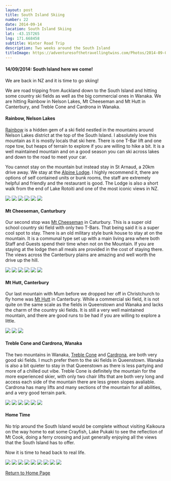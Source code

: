 ```yaml
---
layout: post
title: South Island Skiing
number: 22
date: 2014-09-14
location: South Island Skiing
lat: -43.157265
lng: 171.668458
subtitle: Winter Road Trip
description: Two weeks around the South Island
titleImage: https://adventuresofthetravellingtwins.com/Photos/2014-09-01-SouthIsland/cover-min.JPG
---
```


<h4>14/09/2014: South Island here we come!</h4>

We are back in NZ and it is time to go skiing!

We are road tripping from Auckland down to the South Island and hitting some country ski fields as well as the big commercial ones in Wanaka.
We are hitting Rainbow in Nelson Lakes, Mt Cheeseman and Mt Hutt in Canterbury, and Treble Cone and Cardrona in Wanaka. 

<h4>Rainbow, Nelson Lakes</h4>

<a target="_blank" href="http://www.skirainbow.co.nz/">Rainbow</a> is a hidden gem of a ski field nestled in the mountains around Nelson Lakes district at the top of the South Island.
I absolutely love this mountain as it is mostly locals that ski here. There is one T-Bar lift and one rope tow, but heaps of terrain to explore if you are willing to hike a bit. 
It is a well maintained mountain and on a good season you can ski across lakes and down to the road to meet your car.

You cannot stay on the mountain but instead stay in St Arnaud, a 20km drive away. We stay at the <a target="_blank" href="http://www.alpinelodge.co.nz/">Alpine Lodge</a>.
I highly recommend it, there are options of self contained units or bunk rooms, the staff are extremely helpful and friendly and the restaurant is good.
The Lodge is also a short walk from the end of Lake Rotoiti and one of the most iconic views in NZ. 

<img src="https://adventuresofthetravellingtwins.com/Photos/2014-09-01-SouthIsland/rainbow1-min.jpg" class="image1">
<img src="https://adventuresofthetravellingtwins.com/Photos/2014-09-01-SouthIsland/rainbow2-min.jpg" class="image1">
<img src="https://adventuresofthetravellingtwins.com/Photos/2014-09-01-SouthIsland/rainbow3-min.jpg" class="image1">
<img src="https://adventuresofthetravellingtwins.com/Photos/2014-09-01-SouthIsland/rainbow4-min.jpg" class="image1">
<img src="https://adventuresofthetravellingtwins.com/Photos/2014-09-01-SouthIsland/rainbow5-min.jpg" class="image1">
<img src="https://adventuresofthetravellingtwins.com/Photos/2014-09-01-SouthIsland/rainbow6-min.jpg" class="image1">

<h4>Mt Cheeseman, Canturbury</h4>

Our second stop was <a target="_blank" href="http://www.mtcheeseman.co.nz/">Mt Cheeseman</a> in Caturbury. This is a super old school country ski field with only two T-Bars.
That being said it is a super cool spot to stay. There is an old military style bunk house to stay at on the mountain. 
It is a communal type set up with a main living area where both Staff and Guests spend their time when not on the Mountain. If you are staying at the lodge then all meals are provided in the cost of staying there.
The views across the Canterbury plains are amazing and well worth the drive up the hill. 

<img src="https://adventuresofthetravellingtwins.com/Photos/2014-09-01-SouthIsland/cheeseman1-min.jpg" class="image1">
<img src="https://adventuresofthetravellingtwins.com/Photos/2014-09-01-SouthIsland/cheeseman2-min.jpg" class="image1">
<img src="https://adventuresofthetravellingtwins.com/Photos/2014-09-01-SouthIsland/cheeseman3-min.jpg" class="image1">
<img src="https://adventuresofthetravellingtwins.com/Photos/2014-09-01-SouthIsland/cheeseman4-min.jpg" class="image1">
<img src="https://adventuresofthetravellingtwins.com/Photos/2014-09-01-SouthIsland/cheeseman5-min.jpg" class="image1">
<img src="https://adventuresofthetravellingtwins.com/Photos/2014-09-01-SouthIsland/cheeseman6-min.jpg" class="image1">

<h4>Mt Hutt, Canterbury</h4>

Our last mountain with Mum before we dropped her off in Christchurch to fly home was <a target="_blank" href="https://www.nzski.com/mt-hutt">Mt Hutt</a> in Canterbury. 
While a commercial ski field, it is not quite on the same scale as the fields in Queenstown and Wanaka and lacks the charm of the country ski fields. 
It is still a very well maintained mountain, and there are good runs to be had if you are willing to explore a little. 

<img src="https://adventuresofthetravellingtwins.com/Photos/2014-09-01-SouthIsland/mthutt1-min.jpg" class="image1">
<img src="https://adventuresofthetravellingtwins.com/Photos/2014-09-01-SouthIsland/mthutt2-min.jpg" class="image1">
<img src="https://adventuresofthetravellingtwins.com/Photos/2014-09-01-SouthIsland/mthutt3-min.jpg" class="image1">

<h4>Treble Cone and Cardrona, Wanaka</h4>

The two mountains in Wanaka, <a target="_blank" href="https://www.treblecone.com/">Treble Cone</a> and <a target="_blank" href="https://www.cardrona.com/winter/">Cardrona</a>, are both very good ski fields. 
I much prefer them to the ski fields in Queenstown. Wanaka is also a bit quieter to stay in that Queenstown as there is less partying and more of a chilled out vibe. 
Treble Cone is definitely the mountain for the more experienced skier, with only two chair lifts that are both very long and access each side of the mountain there are less green slopes avaliable. 
Cardrona has many lifts and many sections of the mountain for all abilities, and a very good terrain park.

<img src="https://adventuresofthetravellingtwins.com/Photos/2014-09-01-SouthIsland/wanaka1-min.jpg" class="image1">
<img src="https://adventuresofthetravellingtwins.com/Photos/2014-09-01-SouthIsland/wanaka2-min.jpg" class="image1">
<img src="https://adventuresofthetravellingtwins.com/Photos/2014-09-01-SouthIsland/wanaka3-min.jpg" class="image1">
<img src="https://adventuresofthetravellingtwins.com/Photos/2014-09-01-SouthIsland/wanaka4-min.jpg" class="image1">
<img src="https://adventuresofthetravellingtwins.com/Photos/2014-09-01-SouthIsland/wanaka5-min.jpg" class="image1">
<img src="https://adventuresofthetravellingtwins.com/Photos/2014-09-01-SouthIsland/wanaka6-min.jpg" class="image1">

<h4>Home Time</h4> 

No trip around the South Island would be complete without visiting Kaikoura on the way home to eat some Crayfish, Lake Pukaki to see the reflection of Mt Cook, doing a ferry crossing and just generally enjoying all the views that the South Island has to offer.

Now it is time to head back to real life.

<img src="https://adventuresofthetravellingtwins.com/Photos/2014-09-01-SouthIsland/home1-min.jpg" class="image1">
<img src="https://adventuresofthetravellingtwins.com/Photos/2014-09-01-SouthIsland/home2-min.jpg" class="image1">
<img src="https://adventuresofthetravellingtwins.com/Photos/2014-09-01-SouthIsland/home3-min.jpg" class="image1">
<img src="https://adventuresofthetravellingtwins.com/Photos/2014-09-01-SouthIsland/home4-min.jpg" class="image1">
<img src="https://adventuresofthetravellingtwins.com/Photos/2014-09-01-SouthIsland/home5-min.jpg" class="image1">
<img src="https://adventuresofthetravellingtwins.com/Photos/2014-09-01-SouthIsland/home6-min.jpg" class="image1">
<img src="https://adventuresofthetravellingtwins.com/Photos/2014-09-01-SouthIsland/ferry1-min.jpg" class="image1">
<img src="https://adventuresofthetravellingtwins.com/Photos/2014-09-01-SouthIsland/ferry2-min.jpg" class="image1">
<img src="https://adventuresofthetravellingtwins.com/Photos/2014-09-01-SouthIsland/ferry3-min.jpg" class="image1">

<a href="https://adventuresofthetravellingtwins.com/">Return to Home Page</a>
